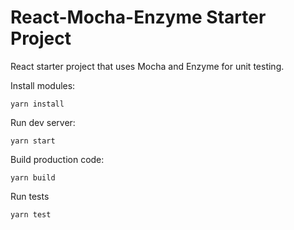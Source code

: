 # React-Mocha-Enzyme Starter Project

React starter project that uses Mocha and Enzyme for unit testing.

Install modules:

`yarn install`

Run dev server:

`yarn start`

Build production code:

`yarn build`

Run tests

`yarn test`
